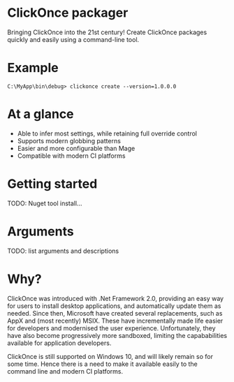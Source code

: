 # ClickOnce packager
Bringing ClickOnce into the 21st century! Create ClickOnce packages quickly and easily using a command-line tool.

# Example
```C:\MyApp\bin\debug> clickonce create --version=1.0.0.0```

# At a glance
* Able to infer most settings, while retaining full override control
* Supports modern globbing patterns
* Easier and more configurable than Mage
* Compatible with modern CI platforms

# Getting started
TODO: Nuget tool install...

# Arguments
TODO: list arguments and descriptions

# Why?
ClickOnce was introduced with .Net Framework 2.0, providing an easy way for users to install desktop applications, and automatically update them as needed. Since then, Microsoft have created several replacements, such as AppX and (most recently) MSIX. These have incrementally made life easier for developers and modernised the user experience. Unfortunately, they have also become progressively more sandboxed, limiting the capababilities available for application developers.

ClickOnce is still supported on Windows 10, and will likely remain so for some time. Hence there is a need to make it available easily to the command line and modern CI platforms.

